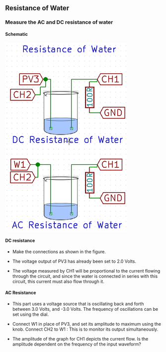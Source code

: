 Resistance of Water
---
### Measure the AC and DC resistance of water

#### Schematic 

![](images/schematics/waterRes.png)

#### DC resistance

* Make the connections as shown in the figure.

* The voltage output of PV3 has already been set to 2.0 Volts.

* The voltage measured by CH1 will be proportional to the current flowing through the circuit, and since the water is connected in series with this circuit, this current must also flow through it.

#### AC Resistance

* This part uses a voltage source that is oscillating back and forth between 3.0 Volts, and -3.0 Volts. The frequency of oscillations can be set using the dial.

* Connect W1 in place of PV3, and set its amplitude to maximum using the knob. Connect CH2 to W1 : This is to monitor its output simultaneously.

* The amplitude of the graph for CH1 depicts the current flow. Is the amplitude dependent on the frequency of the input waveform? 



